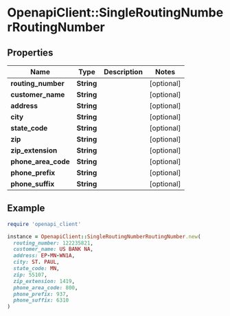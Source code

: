 # OpenapiClient::SingleRoutingNumberRoutingNumber

## Properties

| Name | Type | Description | Notes |
| ---- | ---- | ----------- | ----- |
| **routing_number** | **String** |  | [optional] |
| **customer_name** | **String** |  | [optional] |
| **address** | **String** |  | [optional] |
| **city** | **String** |  | [optional] |
| **state_code** | **String** |  | [optional] |
| **zip** | **String** |  | [optional] |
| **zip_extension** | **String** |  | [optional] |
| **phone_area_code** | **String** |  | [optional] |
| **phone_prefix** | **String** |  | [optional] |
| **phone_suffix** | **String** |  | [optional] |

## Example

```ruby
require 'openapi_client'

instance = OpenapiClient::SingleRoutingNumberRoutingNumber.new(
  routing_number: 122235821,
  customer_name: US BANK NA,
  address: EP-MN-WN1A,
  city: ST. PAUL,
  state_code: MN,
  zip: 55107,
  zip_extension: 1419,
  phone_area_code: 800,
  phone_prefix: 937,
  phone_suffix: 6310
)
```

